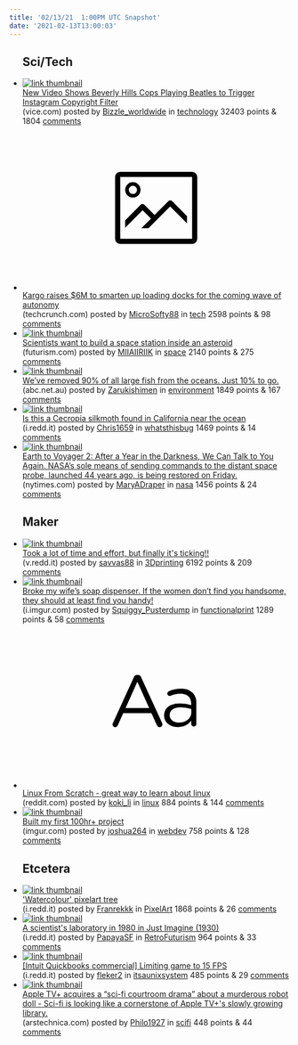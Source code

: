 ```yaml
---
title: '02/13/21  1:00PM UTC Snapshot'
date: '2021-02-13T13:00:03'
---
```

<ul>
<h2>Sci/Tech</h2>

<li><a href='https://www.vice.com/en/article/bvxa7q/new-video-shows-beverly-hills-cops-playing-beatles-to-trigger-instagram-copyright-filter'><img src='https://b.thumbs.redditmedia.com/JsgZw6j5ZS2fDYP8wOLEnD-6IyWS4UBGELl3aKHuDMg.jpg' alt='link thumbnail'></a><div><div class='linkTitle'><a href='https://www.vice.com/en/article/bvxa7q/new-video-shows-beverly-hills-cops-playing-beatles-to-trigger-instagram-copyright-filter'>New Video Shows Beverly Hills Cops Playing Beatles to Trigger Instagram Copyright Filter</a></div>(vice.com) posted by <a href='https://www.reddit.com/user/Bizzle_worldwide'>Bizzle_worldwide</a> in <a href='https://www.reddit.com/r/technology'>technology</a> 32403 points & 1804 <a href='https://www.reddit.com/r/technology/comments/lir4nc/new_video_shows_beverly_hills_cops_playing/'>comments</a></div></li>

<li><a href='https://techcrunch.com/2021/02/11/kargo-raises-6m-to-smarten-up-loading-docks-for-the-coming-wave-of-autonomy/'><svg version='1.1' viewBox='-34 -14 104 64' preserveAspectRatio='xMidYMid meet' xmlns='http://www.w3.org/2000/svg' xmlns:xlink='http://www.w3.org/1999/xlink'>
    <title>link thumbnail</title>
    <path d='M32,4H4A2,2,0,0,0,2,6V30a2,2,0,0,0,2,2H32a2,2,0,0,0,2-2V6A2,2,0,0,0,32,4ZM4,30V6H32V30Z'></path>
    <path d='M8.92,14a3,3,0,1,0-3-3A3,3,0,0,0,8.92,14Zm0-4.6A1.6,1.6,0,1,1,7.33,11,1.6,1.6,0,0,1,8.92,9.41Z'></path>
    <path d='M22.78,15.37l-5.4,5.4-4-4a1,1,0,0,0-1.41,0L5.92,22.9v2.83l6.79-6.79L16,22.18l-3.75,3.75H15l8.45-8.45L30,24V21.18l-5.81-5.81A1,1,0,0,0,22.78,15.37Z'></path>
    </svg></a><div><div class='linkTitle'><a href='https://techcrunch.com/2021/02/11/kargo-raises-6m-to-smarten-up-loading-docks-for-the-coming-wave-of-autonomy/'>Kargo raises $6M to smarten up loading docks for the coming wave of autonomy</a></div>(techcrunch.com) posted by <a href='https://www.reddit.com/user/MicroSofty88'>MicroSofty88</a> in <a href='https://www.reddit.com/r/tech'>tech</a> 2598 points & 98 <a href='https://www.reddit.com/r/tech/comments/lidtys/kargo_raises_6m_to_smarten_up_loading_docks_for/'>comments</a></div></li>

<li><a href='https://futurism.com/space-station-inside-asteroid'><img src='https://b.thumbs.redditmedia.com/IHTIzsO0YLO_3NpjMpHK7nmz1CkstHEfHP0RbNWX3Kg.jpg' alt='link thumbnail'></a><div><div class='linkTitle'><a href='https://futurism.com/space-station-inside-asteroid'>Scientists want to build a space station inside an asteroid</a></div>(futurism.com) posted by <a href='https://www.reddit.com/user/MIIAIIRIIK'>MIIAIIRIIK</a> in <a href='https://www.reddit.com/r/space'>space</a> 2140 points & 275 <a href='https://www.reddit.com/r/space/comments/lijp49/scientists_want_to_build_a_space_station_inside/'>comments</a></div></li>

<li><a href='https://www.abc.net.au/radionational/programs/scienceshow/we%E2%80%99ve-removed-90-of-all-large-fish-from-the-oceans.-just-10-t/13150080'><img src='https://a.thumbs.redditmedia.com/sSriYEg5VdgacLH6i5t0X-KML1osvFSwJ8t2q44BpS0.jpg' alt='link thumbnail'></a><div><div class='linkTitle'><a href='https://www.abc.net.au/radionational/programs/scienceshow/we%E2%80%99ve-removed-90-of-all-large-fish-from-the-oceans.-just-10-t/13150080'>We’ve removed 90% of all large fish from the oceans. Just 10% to go.</a></div>(abc.net.au) posted by <a href='https://www.reddit.com/user/Zarukishimen'>Zarukishimen</a> in <a href='https://www.reddit.com/r/environment'>environment</a> 1849 points & 167 <a href='https://www.reddit.com/r/environment/comments/limgk0/weve_removed_90_of_all_large_fish_from_the_oceans/'>comments</a></div></li>

<li><a href='https://i.redd.it/cey4rjqms2h61.jpg'><img src='https://b.thumbs.redditmedia.com/VNR7M52kFe_1nJVT1ma8mVw3_B5mYzT7ROCxQ_6SYwc.jpg' alt='link thumbnail'></a><div><div class='linkTitle'><a href='https://i.redd.it/cey4rjqms2h61.jpg'>Is this a Cecropia silkmoth found in California near the ocean</a></div>(i.redd.it) posted by <a href='https://www.reddit.com/user/Chris1659'>Chris1659</a> in <a href='https://www.reddit.com/r/whatsthisbug'>whatsthisbug</a> 1469 points & 14 <a href='https://www.reddit.com/r/whatsthisbug/comments/liexed/is_this_a_cecropia_silkmoth_found_in_california/'>comments</a></div></li>

<li><a href='https://www.nytimes.com/2021/02/12/science/nasa-voyager-deep-space-network.html'><img src='https://b.thumbs.redditmedia.com/08n7CNqPQk4gKpGQtoQ37hihGBbz8HVuE3jiRAilSGs.jpg' alt='link thumbnail'></a><div><div class='linkTitle'><a href='https://www.nytimes.com/2021/02/12/science/nasa-voyager-deep-space-network.html'>Earth to Voyager 2: After a Year in the Darkness, We Can Talk to You Again. NASA’s sole means of sending commands to the distant space probe, launched 44 years ago, is being restored on Friday.</a></div>(nytimes.com) posted by <a href='https://www.reddit.com/user/MaryADraper'>MaryADraper</a> in <a href='https://www.reddit.com/r/nasa'>nasa</a> 1456 points & 24 <a href='https://www.reddit.com/r/nasa/comments/lib4zn/earth_to_voyager_2_after_a_year_in_the_darkness/'>comments</a></div></li>

<h2>Maker</h2>

<li><a href='https://v.redd.it/obc8g6l214h61'><img src='https://b.thumbs.redditmedia.com/pMLb_0vQIwoqXaSuW126_5hbYhgb1Htx2yWI1EXp5hM.jpg' alt='link thumbnail'></a><div><div class='linkTitle'><a href='https://v.redd.it/obc8g6l214h61'>Took a lot of time and effort, but finally it's ticking!!</a></div>(v.redd.it) posted by <a href='https://www.reddit.com/user/savvas88'>savvas88</a> in <a href='https://www.reddit.com/r/3Dprinting'>3Dprinting</a> 6192 points & 209 <a href='https://www.reddit.com/r/3Dprinting/comments/lilth6/took_a_lot_of_time_and_effort_but_finally_its/'>comments</a></div></li>

<li><a href='https://i.imgur.com/Nkdy5pO.jpg'><img src='https://b.thumbs.redditmedia.com/InseCMTusEAY0d08oj1pSwzfOJuTWhbWEljs94RvWGw.jpg' alt='link thumbnail'></a><div><div class='linkTitle'><a href='https://i.imgur.com/Nkdy5pO.jpg'>Broke my wife’s soap dispenser. If the women don’t find you handsome, they should at least find you handy!</a></div>(i.imgur.com) posted by <a href='https://www.reddit.com/user/Squiggy_Pusterdump'>Squiggy_Pusterdump</a> in <a href='https://www.reddit.com/r/functionalprint'>functionalprint</a> 1289 points & 58 <a href='https://www.reddit.com/r/functionalprint/comments/lic1w4/broke_my_wifes_soap_dispenser_if_the_women_dont/'>comments</a></div></li>

<li><a href='https://www.reddit.com/r/linux/comments/lijd7v/linux_from_scratch_great_way_to_learn_about_linux/'><svg version='1.1' viewBox='-34 -12 104 64' preserveAspectRatio='xMidYMid slice' xmlns='http://www.w3.org/2000/svg' xmlns:xlink='http://www.w3.org/1999/xlink'>
    <title>text link thumbnail</title>
    <path d='M12.19,8.84a1.45,1.45,0,0,0-1.4-1h-.12a1.46,1.46,0,0,0-1.42,1L1.14,26.56a1.29,1.29,0,0,0-.14.59,1,1,0,0,0,1,1,1.12,1.12,0,0,0,1.08-.77l2.08-4.65h11l2.08,4.59a1.24,1.24,0,0,0,1.12.83,1.08,1.08,0,0,0,1.08-1.08,1.64,1.64,0,0,0-.14-.57ZM6.08,20.71l4.59-10.22,4.6,10.22Z'>
    </path>
    <path d='M32.24,14.78A6.35,6.35,0,0,0,27.6,13.2a11.36,11.36,0,0,0-4.7,1,1,1,0,0,0-.58.89,1,1,0,0,0,.94.92,1.23,1.23,0,0,0,.39-.08,8.87,8.87,0,0,1,3.72-.81c2.7,0,4.28,1.33,4.28,3.92v.5a15.29,15.29,0,0,0-4.42-.61c-3.64,0-6.14,1.61-6.14,4.64v.05c0,2.95,2.7,4.48,5.37,4.48a6.29,6.29,0,0,0,5.19-2.48V26.9a1,1,0,0,0,1,1,1,1,0,0,0,1-1.06V19A5.71,5.71,0,0,0,32.24,14.78Zm-.56,7.7c0,2.28-2.17,3.89-4.81,3.89-1.94,0-3.61-1.06-3.61-2.86v-.06c0-1.8,1.5-3,4.2-3a15.2,15.2,0,0,1,4.22.61Z'>
    </path>
    </svg></a><div><div class='linkTitle'><a href='https://www.reddit.com/r/linux/comments/lijd7v/linux_from_scratch_great_way_to_learn_about_linux/'>Linux From Scratch - great way to learn about linux</a></div>(reddit.com) posted by <a href='https://www.reddit.com/user/koki_li'>koki_li</a> in <a href='https://www.reddit.com/r/linux'>linux</a> 884 points & 144 <a href='https://www.reddit.com/r/linux/comments/lijd7v/linux_from_scratch_great_way_to_learn_about_linux/'>comments</a></div></li>

<li><a href='https://imgur.com/a/JW5NWze'><img src='https://b.thumbs.redditmedia.com/6Yf2jou--owdPG0VXBaybSFDPMzXrwVn4U07vv6nsGU.jpg' alt='link thumbnail'></a><div><div class='linkTitle'><a href='https://imgur.com/a/JW5NWze'>Built my first 100hr+ project</a></div>(imgur.com) posted by <a href='https://www.reddit.com/user/joshua264'>joshua264</a> in <a href='https://www.reddit.com/r/webdev'>webdev</a> 758 points & 128 <a href='https://www.reddit.com/r/webdev/comments/libu3u/built_my_first_100hr_project/'>comments</a></div></li>

<h2>Etcetera</h2>

<li><a href='https://i.redd.it/cvc6scesr3h61.png'><img src='https://b.thumbs.redditmedia.com/HJgqFO7tnntxy7CIPsnD_D3vCm8F6BCPZsH0fz34PtQ.jpg' alt='link thumbnail'></a><div><div class='linkTitle'><a href='https://i.redd.it/cvc6scesr3h61.png'>'Watercolour' pixelart tree</a></div>(i.redd.it) posted by <a href='https://www.reddit.com/user/Franrekkk'>Franrekkk</a> in <a href='https://www.reddit.com/r/PixelArt'>PixelArt</a> 1868 points & 26 <a href='https://www.reddit.com/r/PixelArt/comments/lijeh9/watercolour_pixelart_tree/'>comments</a></div></li>

<li><a href='https://i.redd.it/55a34lp246h61.jpg'><img src='https://b.thumbs.redditmedia.com/mDCGmnd7nm5zasoKqTYg-OiHu8gD0in8a_W1GOM-iAM.jpg' alt='link thumbnail'></a><div><div class='linkTitle'><a href='https://i.redd.it/55a34lp246h61.jpg'>A scientist's laboratory in 1980 in Just Imagine (1930)</a></div>(i.redd.it) posted by <a href='https://www.reddit.com/user/PapayaSF'>PapayaSF</a> in <a href='https://www.reddit.com/r/RetroFuturism'>RetroFuturism</a> 964 points & 33 <a href='https://www.reddit.com/r/RetroFuturism/comments/lisliy/a_scientists_laboratory_in_1980_in_just_imagine/'>comments</a></div></li>

<li><a href='https://i.redd.it/21p86wpgy5h61.jpg'><img src='https://b.thumbs.redditmedia.com/eKZL0BkspD3VCs-327qNsU2LFL5-SIrc7HTUY_zBqpM.jpg' alt='link thumbnail'></a><div><div class='linkTitle'><a href='https://i.redd.it/21p86wpgy5h61.jpg'>[Intuit Quickbooks commercial] Limiting game to 15 FPS</a></div>(i.redd.it) posted by <a href='https://www.reddit.com/user/fleker2'>fleker2</a> in <a href='https://www.reddit.com/r/itsaunixsystem'>itsaunixsystem</a> 485 points & 29 <a href='https://www.reddit.com/r/itsaunixsystem/comments/lis2tn/intuit_quickbooks_commercial_limiting_game_to_15/'>comments</a></div></li>

<li><a href='https://arstechnica.com/gadgets/2021/02/for-all-mankind-s2-video-ar-app-show-more-of-the-1980s-battle-for-the-moon/'><img src='https://b.thumbs.redditmedia.com/paCxhfcDO_y3TgMDrbtltKvyTgoZ6BYoh0_DQl3eHFY.jpg' alt='link thumbnail'></a><div><div class='linkTitle'><a href='https://arstechnica.com/gadgets/2021/02/for-all-mankind-s2-video-ar-app-show-more-of-the-1980s-battle-for-the-moon/'>Apple TV+ acquires a “sci-fi courtroom drama” about a murderous robot doll - Sci-fi is looking like a cornerstone of Apple TV+'s slowly growing library.</a></div>(arstechnica.com) posted by <a href='https://www.reddit.com/user/Philo1927'>Philo1927</a> in <a href='https://www.reddit.com/r/scifi'>scifi</a> 448 points & 44 <a href='https://www.reddit.com/r/scifi/comments/lim0rq/apple_tv_acquires_a_scifi_courtroom_drama_about_a/'>comments</a></div></li>

</ul>
